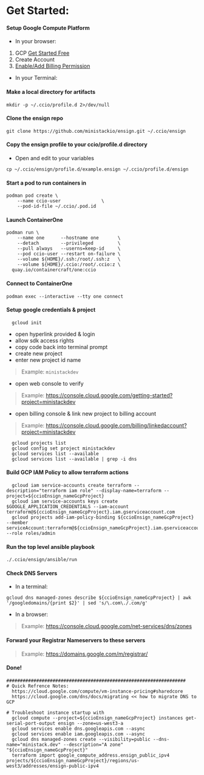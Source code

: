# Get Started:
#### Setup Google Compute Platform 
  - In your browser:     
  1. GCP [Get Started Free](https://cloud.google.com/free)
  2. Create Account
  3. [Enable/Add Billing Permission](https://console.cloud.google.com/getting-started)    
  - In your Terminal:    
#### Make a local directory for artifacts
```
mkdir -p ~/.ccio/profile.d 2>/dev/null
```
#### Clone the ensign repo
```
git clone https://github.com/ministackio/ensign.git ~/.ccio/ensign
```
#### Copy the ensign profile to your ccio/profile.d directory
  - Open and edit to your variables
```
cp ~/.ccio/ensign/profile.d/example.ensign ~/.ccio/profile.d/ensign
```
#### Start a pod to run containers in
```
podman pod create \
    --name ccio-user               \
    --pod-id-file ~/.ccio/.pod.id
```
#### Launch ContainerOne
```
podman run \
    --name one      --hostname one       \
    --detach        --privileged         \
    --pull always   --userns=keep-id     \
    --pod ccio-user --restart on-failure \
    --volume ${HOME}/.ssh:/root/.ssh:z   \
    --volume ${HOME}/.ccio:/root/.ccio:z \
  quay.io/containercraft/one:ccio
```
#### Connect to ContainerOne
```
podman exec --interactive --tty one connect
```
#### Setup google credentials & project
```
  gcloud init
```
  - open hyperlink provided & login
  - allow sdk access rights
  - copy code back into terminal prompt
  - create new project 
  - enter new project id name 
>    Example: `ministackdev`
  - open web console to verify 
>    Example: https://console.cloud.google.com/getting-started?project=ministackdev
  - open billing console & link new project to billing account 
>    Example: https://console.cloud.google.com/billing/linkedaccount?project=ministackdev

```
  gcloud projects list
  gcloud config set project ministackdev
  gcloud services list --available
  gcloud services list --available | grep -i dns
```
#### Build GCP IAM Policy to allow terraform actions
```
  gcloud iam service-accounts create terraform --description="terraform iam role" --display-name=terraform --project=${ccioEnsign_nameGcpProject}
  gcloud iam service-accounts keys create $GOOGLE_APPLICATION_CREDENTIALS --iam-account terraform@${ccioEnsign_nameGcpProject}.iam.gserviceaccount.com
  gcloud projects add-iam-policy-binding ${ccioEnsign_nameGcpProject} --member serviceAccount:terraform@${ccioEnsign_nameGcpProject}.iam.gserviceaccount.com --role roles/admin
```
#### Run the top level ansible playbook
```
./.ccio/ensign/ansible/run
```
#### Check DNS Servers
  - In a terminal:
```
gcloud dns managed-zones describe ${ccioEnsign_nameGcpProject} | awk '/googledomains/{print $2}' | sed 's/\.com\./.com/g'
```
  - In a browser:
>    Example: https://console.cloud.google.com/net-services/dns/zones
    
#### Forward your Registrar Nameservers to these servers
>    Example: https://domains.google.com/m/registrar/

#### Done! 

```
##################################################################
# Quick Refrence Notes:
  https://cloud.google.com/compute/vm-instance-pricing#sharedcore
  https://cloud.google.com/dns/docs/migrating << how to migrate DNS to GCP

# Troubleshoot instance startup with
  gcloud compute --project=${ccioEnsign_nameGcpProject} instances get-serial-port-output ensign --zone=us-west3-a
  gcloud services enable dns.googleapis.com --async
  gcloud services enable iam.googleapis.com --async
  gcloud dns managed-zones create --visibility=public --dns-name="ministack.dev" --description="A zone" "${ccioEnsign_nameGcpProject}"
  terraform import google_compute_address.ensign_public_ipv4 projects/${ccioEnsign_nameGcpProject}/regions/us-west3/addresses/ensign-public-ipv4
```
